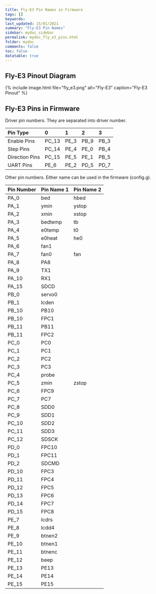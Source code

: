 ```yaml
---
title: Fly-E3 Pin Names in Firmware
tags: []
keywords: 
last_updated: 15/01/2021
summary: "Fly-E3 Pin Names"
sidebar: mydoc_sidebar
permalink: mydoc_fly_e3_pins.html
folder: mydoc
comments: false
toc: false
datatable: true
---
```


## Fly-E3 Pinout Diagram

{% include image.html file="fly_e3.png" alt="Fly-E3" caption="Fly-E3 Pinout" %}

## Fly-E3 Pins in Firmware

Driver pin numbers. They are separated into driver number.

<div class="datatable-begin"></div>

|Pin Type|0|1|2|3|
| :------------- |:-------------|:-------------|:-------------|:-------------|
|Enable Pins|PC_13|PE_3|PB_9|PB_3|
|Step Pins|PC_14|PE_4|PE_0|PB_4|
|Direction Pins|PC_15|PE_5|PE_1|PB_5|
|UART Pins|PE_6|PE_2|PD_5|PD_7|

<div class="datatable-end"></div>

Other pin numbers. Either name can be used in the firmware (config.g).

<div class="datatable-begin"></div>

|Pin Number|Pin Name 1|Pin Name 2|
| :------------- |:-------------|:-------------|
|PA_0|bed|hbed|
|PA_1|ymin|ystop|
|PA_2|xmin|xstop|
|PA_3|bedtemp|tb|
|PA_4|e0temp|t0|
|PA_5|e0heat|he0|
|PA_6|fan1||
|PA_7|fan0|fan|
|PA_8|PA8||
|PA_9|TX1||
|PA_10|RX1||
|PA_15|SDCD||
|PB_0|servo0||
|PB_1|lcden||
|PB_10|PB10||
|PB_10|FPC1||
|PB_11|PB11||
|PB_11|FPC2||
|PC_0|PC0||
|PC_1|PC1||
|PC_2|PC2||
|PC_3|PC3||
|PC_4|probe||
|PC_5|zmin|zstop|
|PC_6|FPC9||
|PC_7|PC7||
|PC_8|SDD0||
|PC_9|SDD1||
|PC_10|SDD2||
|PC_11|SDD3||
|PC_12|SDSCK||
|PD_0|FPC10||
|PD_1|FPC11||
|PD_2|SDCMD||
|PD_10|FPC3||
|PD_11|FPC4||
|PD_12|FPC5||
|PD_13|FPC6||
|PD_14|FPC7||
|PD_15|FPC8||
|PE_7|lcdrs||
|PE_8|lcdd4||
|PE_9|btnen2||
|PE_10|btnen1||
|PE_11|btnenc||
|PE_12|beep||
|PE_13|PE13||
|PE_14|PE14||
|PE_15|PE15||

<div class="datatable-end"></div>